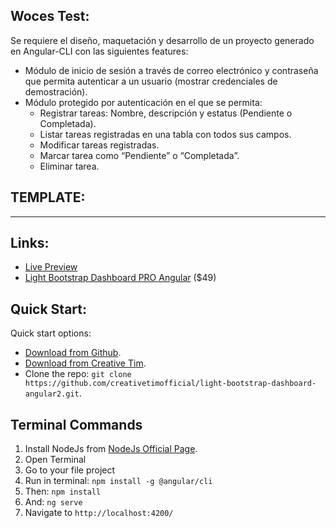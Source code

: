 ## Woces Test:

Se requiere el diseño, maquetación y desarrollo de un proyecto generado en Angular-CLI con las
siguientes features:
- Módulo de inicio de sesión a través de correo electrónico y contraseña que permita
autenticar a un usuario (mostrar credenciales de demostración).
- Módulo protegido por autenticación en el que se permita:
    + Registrar tareas: Nombre, descripción y estatus (Pendiente o Completada).
    + Listar tareas registradas en una tabla con todos sus campos.
    + Modificar tareas registradas.
    + Marcar tarea como “Pendiente” o “Completada”.
    + Eliminar tarea.

## TEMPLATE:
--------------------------------------------------------------------------------------------------------------
## Links:

+ [Live Preview](https://demos.creative-tim.com/light-bootstrap-dashboard-angular2/dashboard)
+ [Light Bootstrap Dashboard PRO Angular](https://www.creative-tim.com/product/light-bootstrap-dashboard-pro-angular2/?ref=lbd-angular-github) ($49)

## Quick Start:

Quick start options:

+ [Download from Github](https://github.com/creativetimofficial/light-bootstrap-dashboard-angular2/archive/master.zip).
+ [Download from Creative Tim](https://www.creative-tim.com/product/light-bootstrap-dashboard-angular2).
+ Clone the repo: `git clone https://github.com/creativetimofficial/light-bootstrap-dashboard-angular2.git`.

## Terminal Commands

1. Install NodeJs from [NodeJs Official Page](https://nodejs.org/en).
2. Open Terminal
3. Go to your file project
4. Run in terminal: ```npm install -g @angular/cli```
5. Then: ```npm install```
6. And: ```ng serve```
7. Navigate to `http://localhost:4200/`

